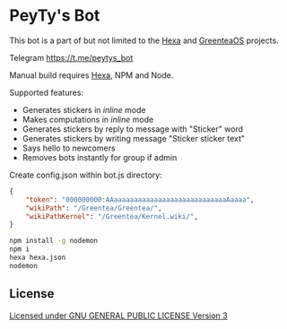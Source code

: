 # PeyTy's Bot

This bot is a part of but not limited to the [Hexa](https://github.com/hexalang) and [GreenteaOS](https://github.com/GreenteaOS) projects.

Telegram https://t.me/peytys_bot

Manual build requires [Hexa](https://github.com/hexalang), NPM and Node.

Supported features:

+ Generates stickers in *inline* mode
+ Makes computations in *inline* mode
+ Generates stickers by reply to message with "Sticker" word
+ Generates stickers by writing message "Sticker sticker text"
+ Says hello to newcomers
+ Removes bots instantly for group if admin

Create config.json within bot.js directory:

```json
{
	"token": "000000000:AAaaaaaaaaaaaaaaaaaaaaaaaaaaaaAaaaa",
	"wikiPath": "/Greentea/Greentea/",
	"wikiPathKernel": "/Greentea/Kernel.wiki/",
}
```

```sh
npm install -g nodemon
npm i
hexa hexa.json
nodemon
```

## License

[Licensed under GNU GENERAL PUBLIC LICENSE Version 3](https://github.com/PeyTy/PeyTys_Bot/blob/master/LICENSE)
